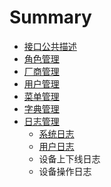 # Summary

* [接口公共描述](README.md)
* [角色管理](chapter1.md)
* [厂商管理](chang-shang-guan-li.md)
* [用户管理](yong-hu-guan-li.md)
* [菜单管理](cai-dan-guan-li.md)
* [字典管理](zi-dian-guan-li.md)
* [日志管理](ri-zhi-guan-li.md)
  * [系统日志](ri-zhi-guan-li/xi-tong-ri-zhi.md)
  * [用户日志](ri-zhi-guan-li/yong-hu-ri-zhi.md)
  * 设备上下线日志
  * 设备操作日志

